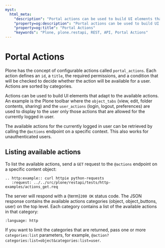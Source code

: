 ```yaml
---
myst:
  html_meta:
    "description": "Portal actions can be used to build UI elements that adapt to the available actions, such as displaying only certain tabs for an authenticated user."
    "property=og:description": "Portal actions can be used to build UI elements that adapt to the available actions, such as displaying only certain tabs for an authenticated user."
    "property=og:title": "Portal Actions"
    "keywords": "Plone, plone.restapi, REST, API, Portal Actions"
---
```


# Portal Actions

Plone has the concept of configurable actions called `portal_actions`.
Each action defines an `id`, a `title`, the required permissions, and a condition that will be checked to decide whether the action will be available for a user.
Actions are sorted by categories.

Actions can be used to build UI elements that adapt to the available actions.
An example is the Plone toolbar where the `object_tabs` (view, edit, folder contents, sharing) and the `user_actions` (login, logout, preferences) are used to display to the user only those actions that are allowed for the currently logged in user.

The available actions for the currently logged in user can be retrieved by calling the `@actions` endpoint on a specific context.
This also works for unauthenticated users.


## Listing available actions

To list the available actions, send a `GET` request to the `@actions` endpoint on a specific content object:

```{eval-rst}
.. http:example:: curl httpie python-requests
   :request: ../../src/plone/restapi/tests/http-examples/actions_get.req
```

The server will respond with a {term}`200 OK` status code.
The JSON response contains the available actions categories (object, object_buttons, user) on the top level.
Each category contains a list of the available actions in that category:

```{literalinclude} ../../src/plone/restapi/tests/http-examples/actions_get.resp
:language: http
```

If you want to limit the categories that are returned, pass one or more `categories:list` parameters, for example, `@action?categories:list=object&categories:list=user`.
